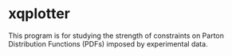 # xqplotter
This program is for studying the strength of constraints on Parton Distribution Functions (PDFs) imposed by experimental data. 
